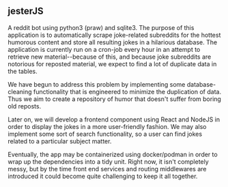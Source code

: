 ## jesterJS

A reddit bot using python3 (praw) and sqlite3.  The purpose of this application is to automatically scrape joke-related subreddits for the hottest humorous content and store all resulting jokes in a hilarious database.  The application is currently run on a cron-job every hour in an attempt to retrieve new material--because of this, and because joke subreddits are notorious for reposted material, we expect to find a lot of duplicate data in the tables.

We have begun to address this problem by implementing some database-cleaning functionality that is engineered to minimize the duplication of data.  Thus we aim to create a repository of humor that doesn't suffer from boring old reposts.

Later on, we will develop a frontend component using React and NodeJS in order to display the jokes in a more user-friendly fashion.  We may also implement some sort of search functionality, so a user can find jokes related to a particular subject matter.

Eventually, the app may be containerized using docker/podman in order to wrap up the dependencies into a tidy unit.  Right now, it isn't completely messy, but by the time front end services and routing middlewares are introduced it could become quite challenging to keep it all together.